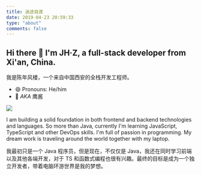 ```yaml
---
title: 迷途自渡
date: 2019-04-23 20:59:33
type: "about"
comments: false
---
```



## Hi there 👋 I'm JH·Z, a full-stack developer from Xi'an, China.
我是陈年风楼，一个来自中国西安的全栈开发工程师。
- 😄 Pronouns: He/him 
- 🦅 _AKA_ 鹰酱 

![](https://cdn.jsdelivr.net/gh/Fatezhang/FigureCloud@master/uPic/IMG_6885.JPG)

I am building a solid foundation in both frontend and backend technologies and languages. So more than Java, currently I'm learning JavaScript, TypeScript and other DevOps skills. I'm full of passion in programming. My dream work is traveling around the world together with my laptop.

我最初只是一个 Java 程序员，但是现在，不仅仅是 Java，我还在同时学习前端以及其他各端开发，对于 TS 和函数式编程也很有兴趣。最终的目标是成为一个独立开发者，带着电脑环游世界是我的梦想。



